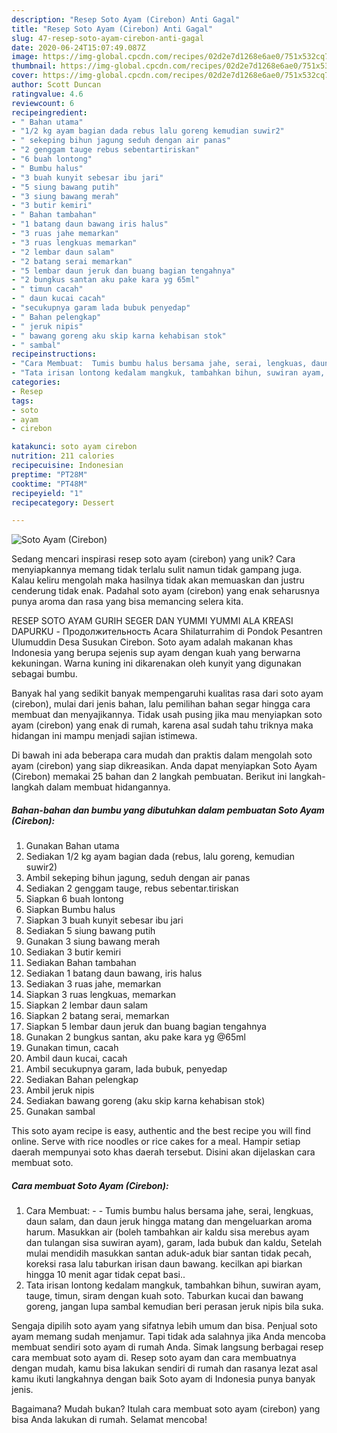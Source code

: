 ```yaml
---
description: "Resep Soto Ayam (Cirebon) Anti Gagal"
title: "Resep Soto Ayam (Cirebon) Anti Gagal"
slug: 47-resep-soto-ayam-cirebon-anti-gagal
date: 2020-06-24T15:07:49.087Z
image: https://img-global.cpcdn.com/recipes/02d2e7d1268e6ae0/751x532cq70/soto-ayam-cirebon-foto-resep-utama.jpg
thumbnail: https://img-global.cpcdn.com/recipes/02d2e7d1268e6ae0/751x532cq70/soto-ayam-cirebon-foto-resep-utama.jpg
cover: https://img-global.cpcdn.com/recipes/02d2e7d1268e6ae0/751x532cq70/soto-ayam-cirebon-foto-resep-utama.jpg
author: Scott Duncan
ratingvalue: 4.6
reviewcount: 6
recipeingredient:
- " Bahan utama"
- "1/2 kg ayam bagian dada rebus lalu goreng kemudian suwir2"
- " sekeping bihun jagung seduh dengan air panas"
- "2 genggam tauge rebus sebentartiriskan"
- "6 buah lontong"
- " Bumbu halus"
- "3 buah kunyit sebesar ibu jari"
- "5 siung bawang putih"
- "3 siung bawang merah"
- "3 butir kemiri"
- " Bahan tambahan"
- "1 batang daun bawang iris halus"
- "3 ruas jahe memarkan"
- "3 ruas lengkuas memarkan"
- "2 lembar daun salam"
- "2 batang serai memarkan"
- "5 lembar daun jeruk dan buang bagian tengahnya"
- "2 bungkus santan aku pake kara yg 65ml"
- " timun cacah"
- " daun kucai cacah"
- "secukupnya garam lada bubuk penyedap"
- " Bahan pelengkap"
- " jeruk nipis"
- " bawang goreng aku skip karna kehabisan stok"
- " sambal"
recipeinstructions:
- "Cara Membuat:  Tumis bumbu halus bersama jahe, serai, lengkuas, daun salam, dan daun jeruk hingga matang dan mengeluarkan aroma harum. Masukkan air (boleh tambahkan air kaldu sisa merebus ayam dan tulangan sisa suwiran ayam), garam, lada bubuk dan kaldu, Setelah mulai mendidih masukkan santan aduk-aduk biar santan tidak pecah, koreksi rasa lalu taburkan irisan daun bawang. kecilkan api biarkan hingga 10 menit agar tidak cepat basi.."
- "Tata irisan lontong kedalam mangkuk, tambahkan bihun, suwiran ayam, tauge, timun, siram dengan kuah soto. Taburkan kucai dan bawang goreng, jangan lupa sambal kemudian beri perasan jeruk nipis bila suka."
categories:
- Resep
tags:
- soto
- ayam
- cirebon

katakunci: soto ayam cirebon 
nutrition: 211 calories
recipecuisine: Indonesian
preptime: "PT28M"
cooktime: "PT48M"
recipeyield: "1"
recipecategory: Dessert

---
```



![Soto Ayam (Cirebon)](https://img-global.cpcdn.com/recipes/02d2e7d1268e6ae0/751x532cq70/soto-ayam-cirebon-foto-resep-utama.jpg)

Sedang mencari inspirasi resep soto ayam (cirebon) yang unik? Cara menyiapkannya memang tidak terlalu sulit namun tidak gampang juga. Kalau keliru mengolah maka hasilnya tidak akan memuaskan dan justru cenderung tidak enak. Padahal soto ayam (cirebon) yang enak seharusnya punya aroma dan rasa yang bisa memancing selera kita.

RESEP SOTO AYAM GURIH SEGER DAN YUMMI YUMMI ALA KREASI DAPURKU - Продолжительность Acara Shilaturrahim di Pondok Pesantren Ulumuddin Desa Susukan Cirebon. Soto ayam adalah makanan khas Indonesia yang berupa sejenis sup ayam dengan kuah yang berwarna kekuningan. Warna kuning ini dikarenakan oleh kunyit yang digunakan sebagai bumbu.

Banyak hal yang sedikit banyak mempengaruhi kualitas rasa dari soto ayam (cirebon), mulai dari jenis bahan, lalu pemilihan bahan segar hingga cara membuat dan menyajikannya. Tidak usah pusing jika mau menyiapkan soto ayam (cirebon) yang enak di rumah, karena asal sudah tahu triknya maka hidangan ini mampu menjadi sajian istimewa.


Di bawah ini ada beberapa cara mudah dan praktis dalam mengolah soto ayam (cirebon) yang siap dikreasikan. Anda dapat menyiapkan Soto Ayam (Cirebon) memakai 25 bahan dan 2 langkah pembuatan. Berikut ini langkah-langkah dalam membuat hidangannya.

<!--inarticleads1-->

##### Bahan-bahan dan bumbu yang dibutuhkan dalam pembuatan Soto Ayam (Cirebon):

1. Gunakan  Bahan utama
1. Sediakan 1/2 kg ayam bagian dada (rebus, lalu goreng, kemudian suwir2)
1. Ambil  sekeping bihun jagung, seduh dengan air panas
1. Sediakan 2 genggam tauge, rebus sebentar.tiriskan
1. Siapkan 6 buah lontong
1. Siapkan  Bumbu halus
1. Siapkan 3 buah kunyit sebesar ibu jari
1. Sediakan 5 siung bawang putih
1. Gunakan 3 siung bawang merah
1. Sediakan 3 butir kemiri
1. Sediakan  Bahan tambahan
1. Sediakan 1 batang daun bawang, iris halus
1. Sediakan 3 ruas jahe, memarkan
1. Siapkan 3 ruas lengkuas, memarkan
1. Siapkan 2 lembar daun salam
1. Siapkan 2 batang serai, memarkan
1. Siapkan 5 lembar daun jeruk dan buang bagian tengahnya
1. Gunakan 2 bungkus santan, aku pake kara yg @65ml
1. Gunakan  timun, cacah
1. Ambil  daun kucai, cacah
1. Ambil secukupnya garam, lada bubuk, penyedap
1. Sediakan  Bahan pelengkap
1. Ambil  jeruk nipis
1. Sediakan  bawang goreng (aku skip karna kehabisan stok)
1. Gunakan  sambal


This soto ayam recipe is easy, authentic and the best recipe you will find online. Serve with rice noodles or rice cakes for a meal. Hampir setiap daerah mempunyai soto khas daerah tersebut. Disini akan dijelaskan cara membuat soto. 

<!--inarticleads2-->

##### Cara membuat Soto Ayam (Cirebon):

1. Cara Membuat: -  - Tumis bumbu halus bersama jahe, serai, lengkuas, daun salam, dan daun jeruk hingga matang dan mengeluarkan aroma harum. Masukkan air (boleh tambahkan air kaldu sisa merebus ayam dan tulangan sisa suwiran ayam), garam, lada bubuk dan kaldu, Setelah mulai mendidih masukkan santan aduk-aduk biar santan tidak pecah, koreksi rasa lalu taburkan irisan daun bawang. kecilkan api biarkan hingga 10 menit agar tidak cepat basi..
1. Tata irisan lontong kedalam mangkuk, tambahkan bihun, suwiran ayam, tauge, timun, siram dengan kuah soto. Taburkan kucai dan bawang goreng, jangan lupa sambal kemudian beri perasan jeruk nipis bila suka.


Sengaja dipilih soto ayam yang sifatnya lebih umum dan bisa. Penjual soto ayam memang sudah menjamur. Tapi tidak ada salahnya jika Anda mencoba membuat sendiri soto ayam di rumah Anda. Simak langsung berbagai resep cara membuat soto ayam di. Resep soto ayam dan cara membuatnya dengan mudah, kamu bisa lakukan sendiri di rumah dan rasanya lezat asal kamu ikuti langkahnya dengan baik Soto ayam di Indonesia punya banyak jenis. 

Bagaimana? Mudah bukan? Itulah cara membuat soto ayam (cirebon) yang bisa Anda lakukan di rumah. Selamat mencoba!
